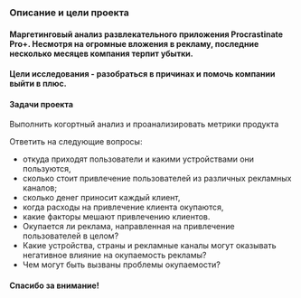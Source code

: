 ### Описание и цели проекта

#### Маргетинговый анализ развлекательного приложения Procrastinate Pro+. Несмотря на огромные вложения в рекламу, последние несколько месяцев компания терпит убытки.

#### Цели исследования - разобраться в причинах и помочь компании выйти в плюс.

#### Задачи проекта 
Выполнить когортный анализ и проанализировать метрики продукта

Ответить на следующие вопросы:
- откуда приходят пользователи и какими устройствами они пользуются,
- сколько стоит привлечение пользователей из различных рекламных каналов;
- сколько денег приносит каждый клиент,
- когда расходы на привлечение клиента окупаются,
- какие факторы мешают привлечению клиентов.
- Окупается ли реклама, направленная на привлечение пользователей в целом?
- Какие устройства, страны и рекламные каналы могут оказывать негативное влияние на окупаемость рекламы?
- Чем могут быть вызваны проблемы окупаемости?

#### Спасибо за внимание!